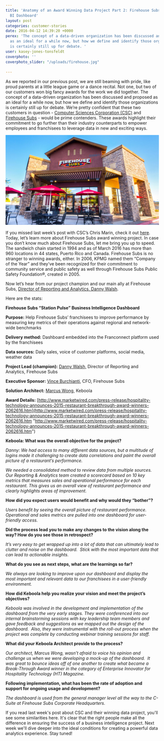 ```yaml
---
title: 'Anatomy of an Award Winning Data Project Part 2: Firehouse Subs Station Pulse
  BI Dashboard'
layout: post
categories: customer-stories
date: 2016-04-12 14:39:20 +0000
perex: 'The concept of a data-driven organization has been discussed and proposed
  as an ideal for a while now, but how we define and identify those organizations
  is certainly still up for debate. '
user: kasey-jones-tonsfeldt
coverphoto: ''
coverphoto_slider: "/uploads/firehouse.jpg"

---
```

As we reported in our previous post, we are still beaming with pride, like proud parents at a little league game or a dance recital. Not one, but two of our customers won big fancy awards for the work we did together. The concept of a data-driven organization has been discussed and proposed as an ideal for a while now, but how we define and identify those organizations is certainly still up for debate. We’re pretty confident that these two customers in question - [Computer Sciences Corporation (CSC)](http://www.csc.com/) and [Firehouse Subs](http://www.firehousesubs.com/) - would be prime contenders. These awards highlight their commitment to go further than their industry counterparts to empower employees and franchisees to leverage data in new and exciting ways.

![](/uploads/firehouse1.jpg)

If you missed last week’s post with CSC’s Chris Marin, check it out [here](https://www.linkedin.com/in/christopher-marin-7792474). Today, let’s learn more about Firehouse Subs award winning project. In case you don’t know much about Firehouse Subs, let me bring you up to speed. The sandwich chain started in 1994 and as of March 2016 has more than 960 locations in 44 states, Puerto Rico and Canada. Firehouse Subs is no stranger to winning awards, either. In 2006, KPMG named them “Company of the Year” and they’ve been recognized for their commitment to community service and public safety as well through Firehouse Subs Public Safety Foundation®, created in 2005.

Now let’s hear from our project champion and our main ally at Firehouse Subs, [Director of Reporting and Analytics, Danny Walsh](https://www.linkedin.com/in/dwalsh79).

Here are the stats:

**Firehouse Subs “Station Pulse” Business Intelligence Dashboard**

**Purpose:** Help Firehouse Subs’ franchisees to improve performance by measuring key metrics of their operations against regional and network-wide benchmarks

**Delivery method:** Dashboard embedded into the Franconnect platform used by the franchisees

**Data sources:** Daily sales, voice of customer platforms, social media, weather data

**Project Lead (champion):** [Danny Walsh,](https://www.linkedin.com/in/dwalsh79) Director of Reporting and Analytics, Firehouse Subs

**Executive Sponsor:** [Vince Burchianti,](https://www.linkedin.com/in/vince-burchianti-22b1406) CFO, Firehouse Subs

**Solution Architect:** [Marcus Wong](https://ca.linkedin.com/in/wongmarcus), Keboola

**Award Details:** [http://www.marketwired.com/press-release/hospitality-technology-announces-2015-restaurant-breakthrough-award-winners-2062616.htm](http://www.marketwired.com/press-release/hospitality-technology-announces-2015-restaurant-breakthrough-award-winners-2062616.htm "http://www.marketwired.com/press-release/hospitality-technology-announces-2015-restaurant-breakthrough-award-winners-2062616.htm")

**Keboola: What was the overall objective for the project?**

_Danny: We had access to many different data sources, but a multitude of logins made it challenging to create data correlations and paint the overall picture of a restaurant’s performance._

_We needed a consolidated method to review data from multiple sources. Our Reporting & Analytics team created a scorecard based on 10 key metrics that measures sales and operational performance for each restaurant. This gives us an overall view of restaurant performance and clearly highlights areas of improvement._

**How did you expect users would benefit and why would they “bother”?**

_Users benefit by seeing the overall picture of restaurant performance. Operational and sales metrics are pulled into one dashboard for user-friendly access._

**Did the process lead you to make any changes to the vision along the way? How do you see those in retrospect?**

_It’s very easy to get wrapped up into a lot of data that can ultimately lead to clutter and noise on the dashboard.  Stick with the most important data that can lead to actionable insights._

**What do you see as next steps, what are the learnings so far?**

_We always are looking to improve upon our dashboard and display the most important and relevant data to our franchisees in a user-friendly environment._

**How did Keboola help you realize your vision and meet the project’s objectives?**

_Keboola was involved in the development and implementation of the dashboard from the very early stages. They were conferenced into our internal brainstorming sessions with key leadership team members and gave feedback and suggestions as we mapped out the design of the dashboard.  Also, they were instrumental with the roll-out process when the project was complete by conducting webinar training sessions for staff._

**What did your Keboola Architect provide to the process?**

_Our architect, Marcus Wong, wasn’t afraid to voice his opinion and challenge us when we were developing a mock-up of the dashboard.  It was great to bounce ideas off of one another to create what became a Break-Through Award winner in the category of Enterprise Innovator for Hospitality Technology (HT) Magazine._

**Following implementation, what has been the rate of adoption and support for ongoing usage and development?**

_The dashboard is used from the general manager level all the way to the C-Suite at Firehouse Subs Corporate Headquarters._

If you read last week's post about CSC and their winning data project, you'll see some similarities here. It's clear that the right people make all the difference in ensuring the success of a business intelligence project. Next week we'll dive deeper into the ideal conditions for creating a powerful data analytics experience. Stay tuned!